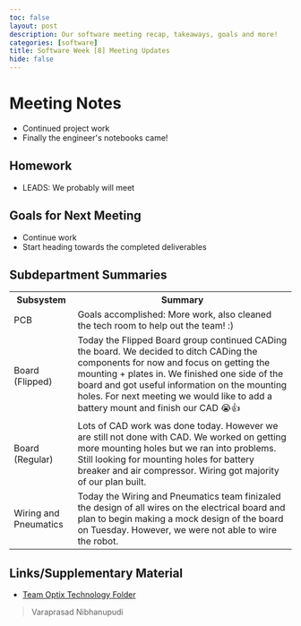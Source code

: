 ```yaml
---
toc: false
layout: post
description: Our software meeting recap, takeaways, goals and more!
categories: [software] 
title: Software Week [8] Meeting Updates
hide: false
---
```


# Meeting Notes
 - Continued project work
 - Finally the engineer's notebooks came!

## Homework
 - LEADS: We probably will meet 

## Goals for Next Meeting
 - Continue work
 - Start heading towards the completed deliverables


## Subdepartment Summaries
<table>
<tr>
<th>Subsystem</th>
<th>Summary</th>
</tr>
<tr>
<td> PCB </td>
<td>Goals accomplished:
More work, also cleaned the tech room to help out the team! :)
</td>
</tr>
<tr>
<td> Board (Flipped) </td>
<td> Today the Flipped Board group continued CADing the board. We decided to ditch CADing the components for now and focus on getting the mounting + plates in. We finished one side of the board and got useful information on the mounting holes. For next meeting we would like to add a battery mount and finish our CAD 😭👍</td>
</tr>
<tr>
<td> Board (Regular) </td>
<td> Lots of CAD work was done today. However we are still not done with CAD. We worked on getting more mounting holes but we ran into problems. Still looking for mounting holes for battery breaker and air compressor. Wiring got majority of our plan built.  </td>
</tr>
<tr>
<td> Wiring and Pneumatics </td>
<td> Today the Wiring and Pneumatics team finizaled the design of all wires on the electrical board and plan to begin making a mock design of the board on Tuesday. However, we were not able to wire the robot.</td>
</tr>
</table>


## Links/Supplementary Material
 - [Team Optix Technology Folder](https://drive.google.com/drive/folders/1D4VNl_CzpGJff69jR2onBDxhrS-d7Ol8?usp=sharing)

> Varaprasad Nibhanupudi
